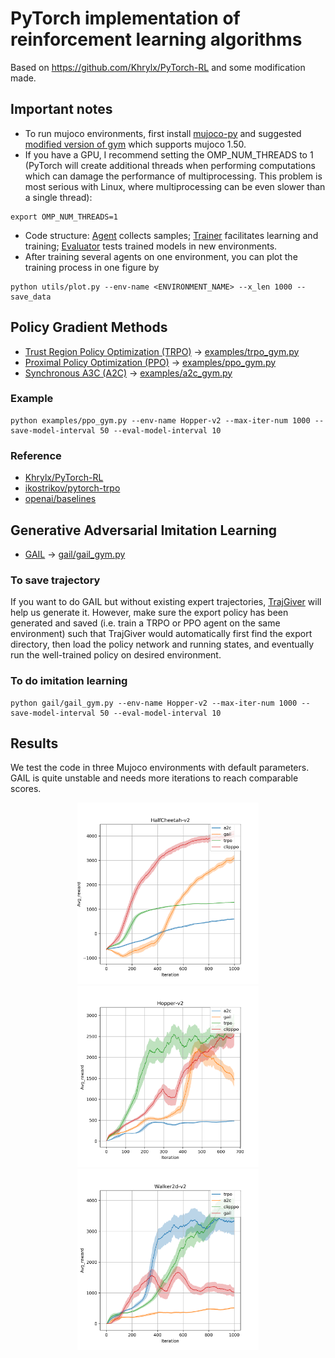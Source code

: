 # PyTorch implementation of reinforcement learning algorithms
Based on https://github.com/Khrylx/PyTorch-RL and some modification made.

## Important notes
- To run mujoco environments, first install [mujoco-py](https://github.com/openai/mujoco-py) and suggested [modified version of gym](https://github.com/Khrylx/gym) which supports mujoco 1.50.
- If you have a GPU, I recommend setting the OMP_NUM_THREADS to 1 (PyTorch will create additional threads when performing computations which can damage the performance of multiprocessing. This problem is most serious with Linux, where multiprocessing can be even slower than a single thread):
```
export OMP_NUM_THREADS=1
```
- Code structure: [Agent](https://github.com/lx10077/rlpy/blob/master/core/agent.py) collects samples;
[Trainer](https://github.com/lx10077/rlpy/blob/master/core/trainer.py) facilitates learning and training;
[Evaluator](https://github.com/lx10077/rlpy/blob/master/core/evaluator.py) tests trained models in new environments.
- After training several agents on one environment, you can plot the training process in one figure by
```
python utils/plot.py --env-name <ENVIRONMENT_NAME> --x_len 1000 --save_data
```

## Policy Gradient Methods
* [Trust Region Policy Optimization (TRPO)](https://arxiv.org/pdf/1502.05477.pdf) -> [examples/trpo_gym.py](https://github.com/lx10077/rlpy/blob/master/examples/trpo_gym.py)
* [Proximal Policy Optimization (PPO)](https://arxiv.org/pdf/1707.06347.pdf) -> [examples/ppo_gym.py](https://github.com/lx10077/rlpy/blob/master/examples/ppo_gym.py)
* [Synchronous A3C (A2C)](https://arxiv.org/pdf/1602.01783.pdf) -> [examples/a2c_gym.py](https://github.com/lx10077/rlpy/blob/master/examples/a2c_gym.py)

### Example
```
python examples/ppo_gym.py --env-name Hopper-v2 --max-iter-num 1000 --save-model-interval 50 --eval-model-interval 10
```

### Reference
* [Khrylx/PyTorch-RL](https://github.com/Khrylx/PyTorch-RL)
* [ikostrikov/pytorch-trpo](https://github.com/ikostrikov/pytorch-trpo)
* [openai/baselines](https://github.com/openai/baselines)

## Generative Adversarial Imitation Learning
* [GAIL](https://arxiv.org/abs/1606.03476) -> [gail/gail_gym.py](https://github.com/lx10077/rlpy/blob/master/gail/gail_gym.py)
### To save trajectory
If you want to do GAIL but without existing expert trajectories, [TrajGiver](https://github.com/lx10077/rlpy/blob/master/gail/traj_giver.py)
will help us generate it. However, make sure the export policy has been generated and saved (i.e. train a TRPO or PPO agent
 on the same environment) such that TrajGiver would automatically first find the export directory, then load the policy
  network and running states, and eventually run the well-trained policy on desired environment.

### To do imitation learning
```
python gail/gail_gym.py --env-name Hopper-v2 --max-iter-num 1000 --save-model-interval 50 --eval-model-interval 10
```

## Results
We test the code in three Mujoco environments with default parameters. GAIL is quite unstable and needs more iterations
to reach comparable scores.
<p align="middle">
    <img src="asset/fig/HalfCheetah-v2d4d064d70601468b9e15462f1ccd9de8.png" width="290" />
    <img src="asset/fig/Hopper-v246fa3ce8dc184a46ac6cc9fa9a09898a.png" width="290" />
    <img src="asset/fig/Walker2d-v2a6b49e51389044739a1ee7b25db400b9.png" width="290" />
</p>
